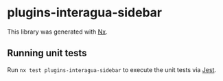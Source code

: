 # plugins-interagua-sidebar

This library was generated with [Nx](https://nx.dev).

## Running unit tests

Run `nx test plugins-interagua-sidebar` to execute the unit tests via [Jest](https://jestjs.io).
